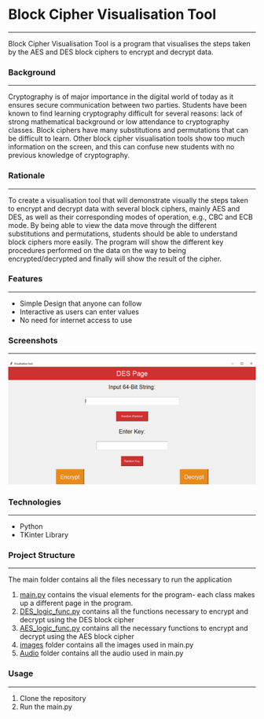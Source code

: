 # Block Cipher Visualisation Tool

---
Block Cipher Visualisation Tool is a program that visualises the steps taken by the AES and
DES block ciphers to encrypt and decrypt data.

### Background

---
Cryptography is of major importance in the digital world of today as it ensures secure
communication between two parties. Students have been known to find learning cryptography difficult
for several reasons: lack of strong mathematical background or low attendance to cryptography classes.
Block ciphers have many substitutions and permutations that can be difficult to learn. Other block
cipher visualisation tools show too much information on the screen, and this can confuse new students
with no previous knowledge of cryptography.

### Rationale

---
To create a visualisation tool that will demonstrate visually the steps taken to encrypt and decrypt
data with several block ciphers, mainly AES and DES, as well as their corresponding modes of operation,
e.g., CBC and ECB mode. By being able to view the data move through the different substitutions and
permutations, students should be able to understand block ciphers more easily. The program will show
the different key procedures performed on the data on the way to being encrypted/decrypted and finally
will show the result of the cipher.

### Features

---
- Simple Design that anyone can follow
- Interactive as users can enter values
- No need for internet access to use

### Screenshots

---
![DES Home Page](main/images/Visualisation-Tool-DES-page.PNG)

### Technologies

---
- Python
- TKinter Library


### Project Structure

---
The main folder contains all the files necessary to run the application

1. [main.py](https://github.com/MBelegris/BlockCipherVisualisationTool/blob/master/main/main.py) 
contains the visual elements for the program- each class makes up a different page in
the program.
2. [DES_logic_func.py](https://github.com/MBelegris/BlockCipherVisualisationTool/blob/master/main/DES_logic_func.py)
contains all the functions necessary to encrypt and decrypt using the DES block cipher
3. [AES_logic_func.py](https://github.com/MBelegris/BlockCipherVisualisationTool/blob/master/main/AES_logic_func.py)
contains all the necessary functions to encrypt and decrypt using the AES block cipher
4. [images](https://github.com/MBelegris/BlockCipherVisualisationTool/tree/master/main/images)
folder contains all the images used in main.py
5. [Audio](https://github.com/MBelegris/BlockCipherVisualisationTool/tree/master/main/Audio)
folder contains all the audio used in main.py

### Usage

---
1. Clone the repository
2. Run the main.py